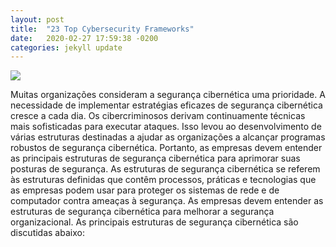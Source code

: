 ```yaml
---
layout: post
title:  "23 Top Cybersecurity Frameworks"
date:   2020-02-27 17:59:38 -0200
categories: jekyll update
---
```


![](https://cyberexperts.com/wp-content/uploads/2019/08/23-Cybersecurity-Frameworks.jpg)

Muitas organizações consideram a segurança cibernética uma prioridade. A necessidade de implementar estratégias eficazes de segurança cibernética cresce a cada dia. Os cibercriminosos derivam continuamente técnicas mais sofisticadas para executar ataques. Isso levou ao desenvolvimento de várias estruturas destinadas a ajudar as organizações a alcançar programas robustos de segurança cibernética. Portanto, as empresas devem entender as principais estruturas de segurança cibernética para aprimorar suas posturas de segurança. As estruturas de segurança cibernética se referem às estruturas definidas que contêm processos, práticas e tecnologias que as empresas podem usar para proteger os sistemas de rede e de computador contra ameaças à segurança. As empresas devem entender as estruturas de segurança cibernética para melhorar a segurança organizacional. As principais estruturas de segurança cibernética são discutidas abaixo:


